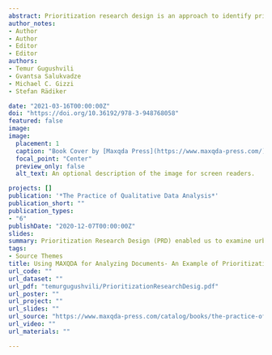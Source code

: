 ```yaml
---
abstract: Prioritization research design is an approach to identify priorities in development strategies on various areas using MAXQDA. The design incorporates a combination of different methodological approaches, including systematic literature review, evaluative qualitative text analysis, and transformative mixed methods research. This chapter provides an example of an urban development issue in the city of Gori, Georgia. We highlight the usage of four MAXQDA tools, the Smart Coding Tool, Complex Code Configurations, Document Portrait, and MAXMaps. The Smart Coding Tool was used to re-check the codes and coded segments for consistency in coding according to the methodology and to create and apply evaluative codes in addition to thematic codes. Complex Code Configurations was used to illustrate the distribution and frequencies of the combination of thematic and evaluative codes. MAXQDA’s visual tools (MAXMaps and Document Portrait) enabled us to present the links between the urban development dimensions and evaluative codes. The Document Portrait was used to depict the proportion of text segments dedicated to each urban development issue in the analyzed documents. MAXQDA made it possible to synthesize and quantify document variables and thematic and evaluative codes. Ultimately, it enabled us to examine urban development issues in a way that brought together globally-promoted principles, while considering local peculiarities.
author_notes:
- Author
- Author
- Editor
- Editor
authors:
- Temur Gugushvili
- Gvantsa Salukvadze
- Michael C. Gizzi
- Stefan Rädiker

date: "2021-03-16T00:00:00Z"
doi: "https://doi.org/10.36192/978-3-948768058"
featured: false
image: 
image:
  placement: 1
  caption: "Book Cover by [Maxqda Press](https://www.maxqda-press.com/)"
  focal_point: "Center"
  preview_only: false
  alt_text: An optional description of the image for screen readers.

projects: []
publication: '*The Practice of Qualitative Data Analysis*'
publication_short: ""
publication_types:
- "6"
publishDate: "2020-12-07T00:00:00Z"
slides: 
summary: Prioritization Research Design (PRD) enabled us to examine urban development issues in a way that brought together globally-promoted principles, while considering local peculiarities..
tags:
- Source Themes
title: Using MAXQDA for Analyzing Documents- An Example of Prioritization Research Design in Urban Development
url_code: ""
url_dataset: ""
url_pdf: "temurgugushvili/PrioritizationResearchDesig.pdf"
url_poster: ""
url_project: ""
url_slides: ""
url_source: "https://www.maxqda-press.com/catalog/books/the-practice-of-qualitative-data-analysis"
url_video: ""
url_materials: ""

---
```

